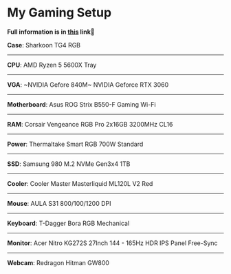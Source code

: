 # My Gaming Setup

**Full information is in [this](https://www.instagram.com/stories/highlights/17917990355294297/) link💛**

**Case**: Sharkoon TG4 RGB
___
**CPU**: AMD Ryzen 5 5600X Tray
___
**VGA**: ~NVIDIA Gefore 840M~ NVIDIA Geforce RTX 3060
___
**Motherboard**: Asus ROG Strix B550-F Gaming Wi-Fi
___
**RAM**: Corsair Vengeance RGB Pro 2x16GB 3200MHz CL16
___
**Power**: Thermaltake Smart RGB 700W Standard
___
**SSD**: Samsung 980 M.2 NVMe Gen3x4 1TB
___
**Cooler**: Cooler Master Masterliquid ML120L V2 Red
___
**Mouse**: AULA S31 800/100/1200 DPI
___
**Keyboard**: T-Dagger Bora RGB Mechanical
___
**Monitor**: Acer Nitro KG272S 27Inch 144 - 165Hz HDR IPS Panel Free-Sync
___
**Webcam**: Redragon Hitman GW800
